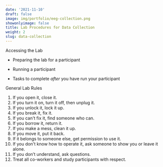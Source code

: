 ```yaml
---
date: '2021-11-10'
draft: false
image: img/portfolio/eeg-collection.png
showonlyimage: false
title: Lab Procedures for Data Collection
weight: 2
slug: data-collection
---
```


Accessing the Lab

<!--more-->

* Preparing the lab for a participant

* Running a participant

* Tasks to complete *after* you have run your participant

General Lab Rules

1. If you open it, close it.
2. If you turn it on, turn it off, then unplug it.
3. If you unlock it, lock it up.
4. If you break it, fix it.
5. If you can't fix it, find someone who can.
6. If you borrow it, return it.
7. If you make a mess, clean it up.
8. If you move it, put it back.
9. If it belongs to someone else, get permission to use it.
10. If you don't know how to operate it, ask someone to show you or leave it alone. 
11. If you don’t understand, ask questions.
12. Treat all co-workers and study participants with respect.